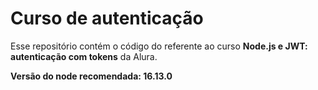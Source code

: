 # Curso de autenticação

Esse repositório contém o código do referente ao curso **Node.js e JWT: autenticação com tokens** da Alura.

**Versão do node recomendada: 16.13.0**